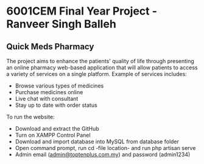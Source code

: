 # 6001CEM Final Year Project - Ranveer Singh Balleh
## Quick Meds Pharmacy

The project aims to enhance the patients' quality of life through presenting an online pharmacy web-based application that will allow patients to access a variety of services on a single platform. 
Example of services includes:
- Browse various types of medicines
- Purchase medicines online
- Live chat with consultant
- Stay up to date with order status

To run the website:
- Download and extract the GitHub
- Turn on XAMPP Control Panel
- Download and import database into MySQL from database folder
- Open command prompt, run cd -file location- and run php artisan serve
- Admin email (admin@toptenplus.com.my) and password (admin1234)
